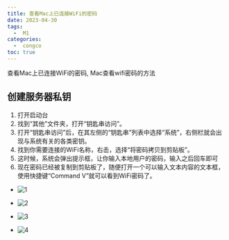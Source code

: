 ```yaml
---
title: 查看Mac上已连接WiFi的密码
date: 2023-04-30
tags:
  -  M1
categories:
  -  congco
toc: true
---
```


查看Mac上已连接WiFi的密码, Mac查看wifi密码的方法

<!-- more -->



## 创建服务器私钥


1. 打开启动台
2. 找到“其他”文件夹，打开“钥匙串访问”。
3. 打开“钥匙串访问”后，在其左侧的“钥匙串”列表中选择“系统”，右侧栏就会出现与系统有关的各类密钥。
4. 找到你需要连接的WiFi名称，右击，选择“将密码拷贝到剪贴板”。
5. 这时候，系统会弹出提示框，让你输入本地用户的密码，输入之后回车即可
6. 现在密码已经被复制到剪贴板了，随便打开一个可以输入文本内容的文本框，使用快捷键“Command V”就可以看到WiFi密码了。

- ![1](https://hehunfan-1300293535.cos.ap-shanghai.myqcloud.com/img/2022/202305161508164.png)

- ![2](https://hehunfan-1300293535.cos.ap-shanghai.myqcloud.com/img/2022/202305161508244.png)

- ![3](https://hehunfan-1300293535.cos.ap-shanghai.myqcloud.com/img/2022/202305161509815.png)

- ![4](https://hehunfan-1300293535.cos.ap-shanghai.myqcloud.com/img/2022/202305161511497.png)